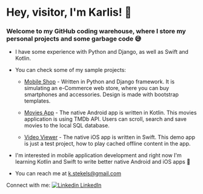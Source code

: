 # Hey, visitor, I'm Karlis! 👋

### Welcome to my GitHub coding warehouse, where I store my personal projects and some garbage code 😅

- I have some experience with Python and Django, as well as Swift and Kotlin.

- You can check some of my sample projects:
  
  - [Mobile Shop](https://github.com/kstekels/MobileShop) - Written in Python and Django framework. It is simulating an e-Commerce web store, where you can buy smartphones and accessories. Design is made with bootstrap templates.
  
  - [Movies App](https://github.com/kstekels/MoviesTMDB) - The native Android app is written in Kotlin. This movies application is using TMDb API. Users can scroll, search and save movies to the local SQL database.
  
  - [Video Viewer](https://github.com/kstekels/Video-Viewer-App) - The native iOS app is written in Swift. This demo app is just a test project, how to play cached offline content in the app.

- I'm interested in mobile application development and right now I'm learning Kotlin and Swift to write better native Android and iOS apps 🙂

- You can reach me at k.stekels@gmail.com

Connect with me: [![Linkedin](https://i.stack.imgur.com/gVE0j.png) LinkedIn](https://www.linkedin.com/in/karlis-stekels-416941214)
